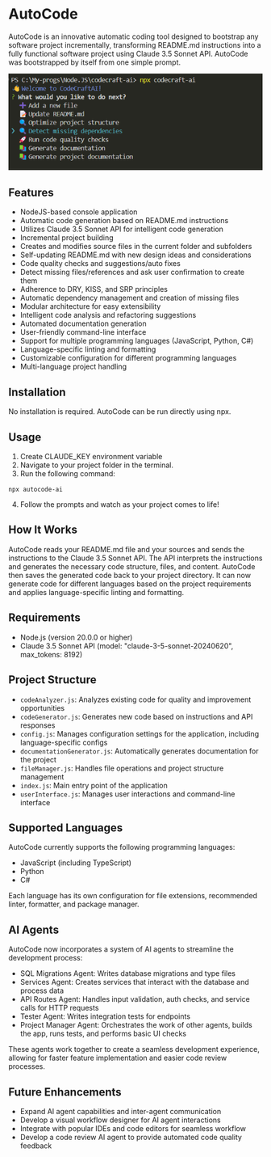 # AutoCode

AutoCode is an innovative automatic coding tool designed to bootstrap any software project incrementally, transforming README.md instructions into a fully functional software project using Claude 3.5 Sonnet API. AutoCode was bootstrapped by itself from one simple prompt.

![alt text](image.png)

## Features

-   NodeJS-based console application
-   Automatic code generation based on README.md instructions
-   Utilizes Claude 3.5 Sonnet API for intelligent code generation
-   Incremental project building
-   Creates and modifies source files in the current folder and subfolders
-   Self-updating README.md with new design ideas and considerations
-   Code quality checks and suggestions/auto fixes
-   Detect missing files/references and ask user confirmation to create them
-   Adherence to DRY, KISS, and SRP principles
-   Automatic dependency management and creation of missing files
-   Modular architecture for easy extensibility
-   Intelligent code analysis and refactoring suggestions
-   Automated documentation generation
-   User-friendly command-line interface
-   Support for multiple programming languages (JavaScript, Python, C#)
-   Language-specific linting and formatting
-   Customizable configuration for different programming languages
-   Multi-language project handling

## Installation

No installation is required. AutoCode can be run directly using npx.

## Usage

1. Create CLAUDE_KEY environment variable
2. Navigate to your project folder in the terminal.
3. Run the following command:

```
npx autocode-ai
```

4. Follow the prompts and watch as your project comes to life!

## How It Works

AutoCode reads your README.md file and your sources and sends the instructions to the Claude 3.5 Sonnet API. The API interprets the instructions and generates the necessary code structure, files, and content. AutoCode then saves the generated code back to your project directory. It can now generate code for different languages based on the project requirements and applies language-specific linting and formatting.

## Requirements

-   Node.js (version 20.0.0 or higher)
-   Claude 3.5 Sonnet API (model: "claude-3-5-sonnet-20240620", max_tokens: 8192)

## Project Structure

-   `codeAnalyzer.js`: Analyzes existing code for quality and improvement opportunities
-   `codeGenerator.js`: Generates new code based on instructions and API responses
-   `config.js`: Manages configuration settings for the application, including language-specific configs
-   `documentationGenerator.js`: Automatically generates documentation for the project
-   `fileManager.js`: Handles file operations and project structure management
-   `index.js`: Main entry point of the application
-   `userInterface.js`: Manages user interactions and command-line interface

## Supported Languages

AutoCode currently supports the following programming languages:

-   JavaScript (including TypeScript)
-   Python
-   C#

Each language has its own configuration for file extensions, recommended linter, formatter, and package manager.

## AI Agents

AutoCode now incorporates a system of AI agents to streamline the development process:

-   SQL Migrations Agent: Writes database migrations and type files
-   Services Agent: Creates services that interact with the database and process data
-   API Routes Agent: Handles input validation, auth checks, and service calls for HTTP requests
-   Tester Agent: Writes integration tests for endpoints
-   Project Manager Agent: Orchestrates the work of other agents, builds the app, runs tests, and performs basic UI checks

These agents work together to create a seamless development experience, allowing for faster feature implementation and easier code review processes.

## Future Enhancements

-   Expand AI agent capabilities and inter-agent communication
-   Develop a visual workflow designer for AI agent interactions
-   Integrate with popular IDEs and code editors for seamless workflow
-   Develop a code review AI agent to provide automated code quality feedback
